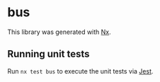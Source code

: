 # bus

This library was generated with [Nx](https://nx.dev).

## Running unit tests

Run `nx test bus` to execute the unit tests via [Jest](https://jestjs.io).
